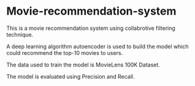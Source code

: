 # Movie-recommendation-system
This is a movie recommendation system using collabrotive filtering technique. 

A deep learning algorithm autoencoder is used to build the model which could recommend the top-10 movies to users.

The data used to train the model is MovieLens 100K Dataset.

The model is evaluated using Precision and Recall.
